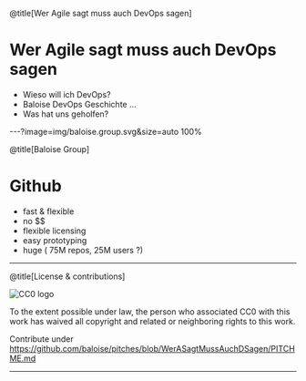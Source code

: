 @title[Wer Agile sagt muss auch DevOps sagen]

# Wer Agile sagt muss auch DevOps sagen

* Wieso will ich DevOps? 
* Baloise DevOps Geschichte ...
* Was hat uns geholfen?


---?image=img/baloise.group.svg&size=auto 100%


@title[Baloise Group]

# Github

* fast & flexible
* no $$
* flexible licensing
* easy prototyping
* huge ( 75M repos, 25M users ?)

---

@title[License & contributions]

![CC0 logo](https://licensebuttons.net/p/zero/1.0/88x31.png)

To the extent possible under law, the person who associated CC0 with this work has waived all copyright and related or neighboring rights to this work. 


Contribute under https://github.com/baloise/pitches/blob/WerASagtMussAuchDSagen/PITCHME.md

---
